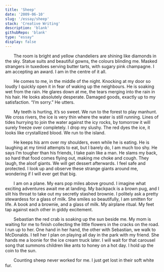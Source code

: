 ```yaml
---
title: 'Sheep'
date: '2009-06-10'
slug: '/essay/sheep'
stack: 'Creative Writing'
description: 'blank'
githubRepo: 'blank'
type: "essay"  
display: false
---
```


&nbsp;&nbsp;&nbsp;&nbsp;&nbsp;&nbsp;
The room is bright and yellow chandeliers are shining like diamonds in the sky. Statue suits and beautiful gowns, the colours blinding me. Masked strangers in tuxedoes serving butter tarts, with sugary pink champagne. I am accepting an award. I am in the centre of it all.

&nbsp;&nbsp;&nbsp;&nbsp;&nbsp;&nbsp;
He comes to me, in the middle of the night. Knocking at my door so loudly I quickly open it in fear of waking up the neighbours. He is soaking wet from the rain. He glares down at me, the tears merging into the rain in his hair. He looks absolutely desperate. Damaged goods, exactly up to my satisfaction. “I’m sorry.” He utters.

&nbsp;&nbsp;&nbsp;&nbsp;&nbsp;&nbsp;
My teeth is hurting, it’s so sweet. We run to the forest to play manhunt. We cross rivers, the ice is very thin where the water is still running. Lines of tides hurrying to join the water against the icy rocks, by tomorrow it will surely freeze over completely. I drop my slushy. The red dyes the ice, it looks like crystallized blood. We run to the island.

&nbsp;&nbsp;&nbsp;&nbsp;&nbsp;&nbsp;
He keeps his arm over my shoulders, even while he is eating. He is laughing at my timid attempts to eat, but I barely do, I am much too shy. He says I’m tougher than his friends, I take pain like a man. He slams my back, so hard that food comes flying out, making me choke and cough. They laugh, the aloof giants. We will get dessert afterwards. I feel safe and protected. I look up and observe these strange giants around me, wondering if I will ever get that big.

&nbsp;&nbsp;&nbsp;&nbsp;&nbsp;&nbsp;
I am on a plane. My ears pop miles above ground. I imagine what exciting adventures await me at landing. My backpack is a brown pug, and I slit his throat to take out my secretly stashed brownie. I politely ask a pretty stewardess for a glass of milk. She smiles so beautifully, I am smitten for life. A book and a brownie, and a glass of milk. My airplane ritual. My feet tap against each other in giddy excitement.

&nbsp;&nbsp;&nbsp;&nbsp;&nbsp;&nbsp;
Sebastian the red crab is soaking up the sun beside me. My mom is waiting for me to finish collecting the little flowers in the cracks on the road. I run up to her. One hand in her hand, the other with Sebastian, we walk to McDonalds. I tell her I plan on playing all day in the park with my friend. She hands me a loonie for the ice cream truck later. I will wait for that carousel song that summons children like ants to honey on a hot day. I hold up the coin to the sun.

&nbsp;&nbsp;&nbsp;&nbsp;&nbsp;&nbsp;
Counting sheep never worked for me. 
I just get lost in their soft white fur.